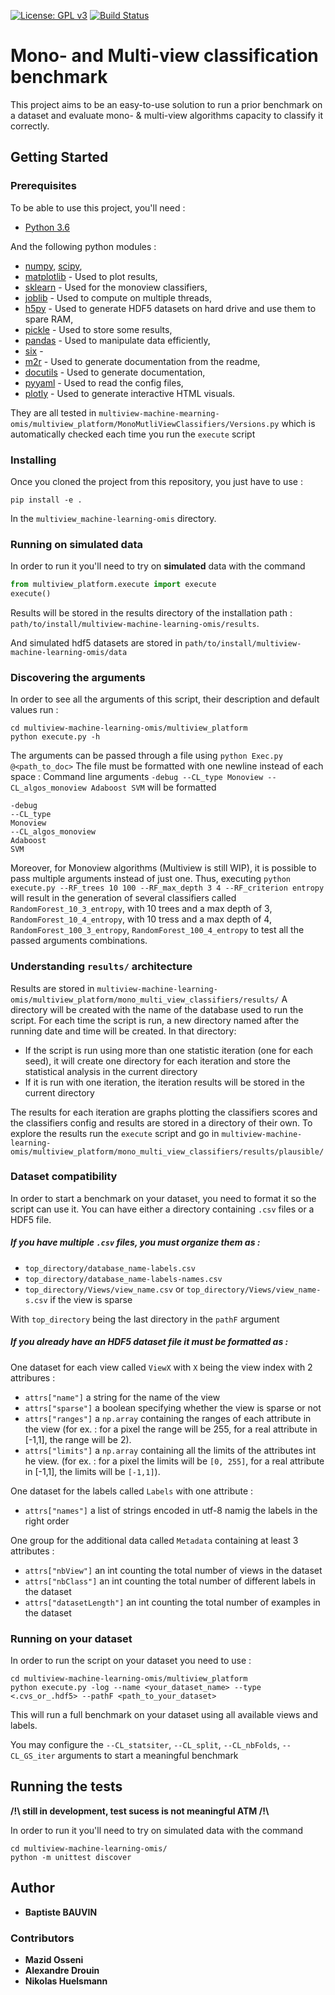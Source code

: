 [![License: GPL v3](https://img.shields.io/badge/License-GPL%20v3-blue.svg)](http://www.gnu.org/licenses/gpl-3.0)
[![Build Status](https://gitlab.lis-lab.fr/baptiste.bauvin/multiview-machine-learning-omis/badges/develop/build.svg)](https://gitlab.lis-lab.fr/baptiste.bauvin/multiview-machine-learning-omis/badges/develop/build.svg)
# Mono- and Multi-view classification benchmark

This project aims to be an easy-to-use solution to run a prior benchmark on a dataset and evaluate mono- & multi-view algorithms capacity to classify it correctly.

## Getting Started

### Prerequisites

To be able to use this project, you'll need :

* [Python 3.6](https://docs.python.org/3/) 

And the following python modules :

* [numpy](http://www.numpy.org/), [scipy](https://scipy.org/),
* [matplotlib](http://matplotlib.org/) - Used to plot results,
* [sklearn](http://scikit-learn.org/stable/) - Used for the monoview classifiers,
* [joblib](https://pypi.python.org/pypi/joblib) - Used to compute on multiple threads,
* [h5py](https://www.h5py.org) - Used to generate HDF5 datasets on hard drive and use them to spare RAM,
* [pickle](https://docs.python.org/3/library/pickle.html) - Used to store some results,
* [pandas](https://pandas.pydata.org/) - Used to manipulate data efficiently,
* [six](https://pypi.org/project/six/) - 
* [m2r](https://pypi.org/project/m2r/) - Used to generate documentation from the readme,
* [docutils](https://pypi.org/project/docutils/) - Used to generate documentation,
* [pyyaml](https://pypi.org/project/PyYAML/) - Used to read the config files,
* [plotly](https://plot.ly/) - Used to generate interactive HTML visuals.

They are all tested in  `multiview-machine-mearning-omis/multiview_platform/MonoMutliViewClassifiers/Versions.py` which is automatically checked each time you run the `execute` script

### Installing

Once you cloned the project from this repository, you just have to use :  

```
pip install -e .
```
In the `multiview_machine-learning-omis` directory.

### Running on simulated data

In order to run it you'll need to try on **simulated** data with the command
```python 
from multiview_platform.execute import execute
execute()
```
Results will be stored in the results directory of the installation path : `path/to/install/multiview-machine-learning-omis/results`.

And simulated hdf5 datasets are stored in `path/to/install/multiview-machine-learning-omis/data`


### Discovering the arguments

In order to see all the arguments of this script, their description and default values run :
```
cd multiview-machine-learning-omis/multiview_platform
python execute.py -h
```
The arguments can be passed through a file using `python Exec.py @<path_to_doc>`
The file must be formatted with one newline instead of each space : 
Command line arguments `-debug --CL_type Monoview --CL_algos_monoview Adaboost SVM` will be formatted 
```
-debug
--CL_type
Monoview
--CL_algos_monoview
Adaboost
SVM
```

Moreover, for Monoview algorithms (Multiview is still WIP), it is possible to pass multiple arguments instead of just one. 
Thus, executing `python execute.py --RF_trees 10 100 --RF_max_depth 3 4 --RF_criterion entropy` will result in the generation of several classifiers called
`RandomForest_10_3_entropy`, with 10 trees and a max depth of 3, `RandomForest_10_4_entropy`, with 10 tress and a max depth of 4,  `RandomForest_100_3_entropy`, `RandomForest_100_4_entropy` to test all the passed arguments combinations. 
 


### Understanding `results/` architecture

Results are stored in `multiview-machine-learning-omis/multiview_platform/mono_multi_view_classifiers/results/`
A directory will be created with the name of the database used to run the script.
For each time the script is run, a new directory named after the running date and time will be created.
In that directory:
* If the script is run using more than one statistic iteration (one for each seed), it will create one directory for each iteration and store the statistical analysis in the current directory 
* If it is run with one iteration, the iteration results will be stored in the current directory

The results for each iteration are graphs plotting the classifiers scores and the classifiers config and results are stored in a directory of their own.
To explore the results run the `execute` script and go in `multiview-machine-learning-omis/multiview_platform/mono_multi_view_classifiers/results/plausible/`

### Dataset compatibility

In order to start a benchmark on your dataset, you need to format it so the script can use it. 
You can have either a directory containing `.csv` files or a HDF5 file. 

##### If you have multiple `.csv` files, you must organize them as : 
* `top_directory/database_name-labels.csv`
* `top_directory/database_name-labels-names.csv`
* `top_directory/Views/view_name.csv` or `top_directory/Views/view_name-s.csv` if the view is sparse

With `top_directory` being the last directory in the `pathF` argument
 
##### If you already have an HDF5 dataset file it must be formatted as : 
One dataset for each view called `ViewX` with `X` being the view index with 2 attribures : 
* `attrs["name"]` a string for the name of the view
* `attrs["sparse"]` a boolean specifying whether the view is sparse or not
* `attrs["ranges"]` a `np.array` containing the ranges of each attribute in the view (for ex. : for a pixel the range will be 255, for a real attribute in [-1,1], the range will be 2).
* `attrs["limits"]` a `np.array` containing all the limits of the attributes int he view. (for ex. : for a pixel the limits will be `[0, 255]`, for a real attribute in [-1,1], the limits will be `[-1,1]`).
 

One dataset for the labels called `Labels` with one attribute : 
* `attrs["names"]` a list of strings encoded in utf-8 namig the labels in the right order

One group for the additional data called `Metadata` containing at least 3 attributes : 
* `attrs["nbView"]` an int counting the total number of views in the dataset
* `attrs["nbClass"]` an int counting the total number of different labels in the dataset
* `attrs["datasetLength"]` an int counting the total number of examples in the dataset


### Running on your dataset 

In order to run the script on your dataset you need to use : 
```
cd multiview-machine-learning-omis/multiview_platform
python execute.py -log --name <your_dataset_name> --type <.cvs_or_.hdf5> --pathF <path_to_your_dataset>
```
This will run a full benchmark on your dataset using all available views and labels.
 
You may configure the `--CL_statsiter`, `--CL_split`, `--CL_nbFolds`, `--CL_GS_iter` arguments to start a meaningful benchmark
 

## Running the tests

**/!\ still in development, test sucess is not meaningful ATM /!\\**

In order to run it you'll need to try on simulated data with the command
```
cd multiview-machine-learning-omis/
python -m unittest discover
```

## Author

* **Baptiste BAUVIN**

### Contributors

* **Mazid Osseni**
* **Alexandre Drouin**
* **Nikolas Huelsmann**
